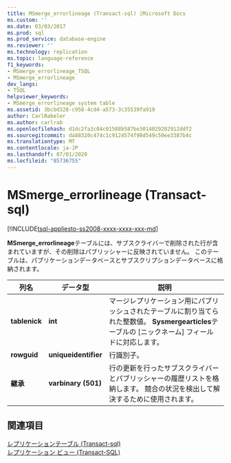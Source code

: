 ```yaml
---
title: MSmerge_errorlineage (Transact-sql) |Microsoft Docs
ms.custom: ''
ms.date: 03/03/2017
ms.prod: sql
ms.prod_service: database-engine
ms.reviewer: ''
ms.technology: replication
ms.topic: language-reference
f1_keywords:
- MSmerge_errorlineage_TSQL
- MSmerge_errorlineage
dev_langs:
- TSQL
helpviewer_keywords:
- MSmerge_errorlineage system table
ms.assetid: 3bcbd328-c958-4cd4-a573-3c35539fa919
author: CarlRabeler
ms.author: carlrab
ms.openlocfilehash: d1dc2fa3c04c01588b587be3014029202912ddf2
ms.sourcegitcommit: da88320c474c1c9124574f90d549c50ee3387b4c
ms.translationtype: MT
ms.contentlocale: ja-JP
ms.lasthandoff: 07/01/2020
ms.locfileid: "85736755"
---
```

# <a name="msmerge_errorlineage-transact-sql"></a>MSmerge_errorlineage (Transact-sql)
[!INCLUDE[tsql-appliesto-ss2008-xxxx-xxxx-xxx-md](../../includes/applies-to-version/sqlserver.md)]

  **MSmerge_errorlineage**テーブルには、サブスクライバーで削除された行が含まれていますが、その削除はパブリッシャーに反映されていません。 このテーブルは、パブリケーションデータベースとサブスクリプションデータベースに格納されます。  
  
|列名|データ型|説明|  
|-----------------|---------------|-----------------|  
|**tablenick**|**int**|マージレプリケーション用にパブリッシュされたテーブルに割り当てられた整数値。 **Sysmergearticles**テーブルの [ニックネーム] フィールドに対応します。|  
|**rowguid**|**uniqueidentifier**|行識別子。|  
|**継承**|**varbinary (501)**|行の更新を行ったサブスクライバーとパブリッシャーの履歴リストを格納します。 競合の状況を検出して解決するために使用されます。|  
  
## <a name="see-also"></a>関連項目  
 [レプリケーションテーブル &#40;Transact-sql&#41;](../../relational-databases/system-tables/replication-tables-transact-sql.md)   
 [レプリケーション ビュー &#40;Transact-SQL&#41;](../../relational-databases/system-views/replication-views-transact-sql.md)  
  
  
